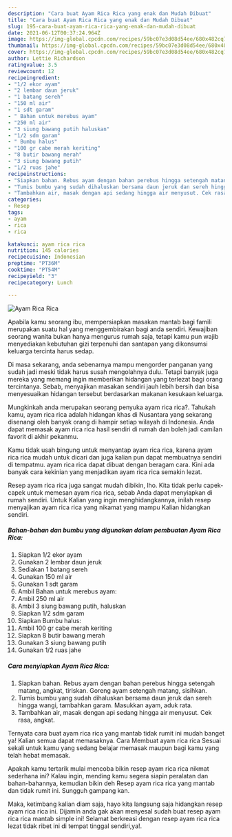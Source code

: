 ```yaml
---
description: "Cara buat Ayam Rica Rica yang enak dan Mudah Dibuat"
title: "Cara buat Ayam Rica Rica yang enak dan Mudah Dibuat"
slug: 195-cara-buat-ayam-rica-rica-yang-enak-dan-mudah-dibuat
date: 2021-06-12T00:37:24.964Z
image: https://img-global.cpcdn.com/recipes/59bc07e3d08d54ee/680x482cq70/ayam-rica-rica-foto-resep-utama.jpg
thumbnail: https://img-global.cpcdn.com/recipes/59bc07e3d08d54ee/680x482cq70/ayam-rica-rica-foto-resep-utama.jpg
cover: https://img-global.cpcdn.com/recipes/59bc07e3d08d54ee/680x482cq70/ayam-rica-rica-foto-resep-utama.jpg
author: Lettie Richardson
ratingvalue: 3.5
reviewcount: 12
recipeingredient:
- "1/2 ekor ayam"
- "2 lembar daun jeruk"
- "1 batang sereh"
- "150 ml air"
- "1 sdt garam"
- " Bahan untuk merebus ayam"
- "250 ml air"
- "3 siung bawang putih haluskan"
- "1/2 sdm garam"
- " Bumbu halus"
- "100 gr cabe merah keriting"
- "8 butir bawang merah"
- "3 siung bawang putih"
- "1/2 ruas jahe"
recipeinstructions:
- "Siapkan bahan. Rebus ayam dengan bahan perebus hingga setengah matang, angkat, tiriskan. Goreng ayam setengah matang, sisihkan."
- "Tumis bumbu yang sudah dihaluskan bersama daun jeruk dan sereh hingga wangi, tambahkan garam. Masukkan ayam, aduk rata."
- "Tambahkan air, masak dengan api sedang hingga air menyusut. Cek rasa, angkat."
categories:
- Resep
tags:
- ayam
- rica
- rica

katakunci: ayam rica rica 
nutrition: 145 calories
recipecuisine: Indonesian
preptime: "PT36M"
cooktime: "PT54M"
recipeyield: "3"
recipecategory: Lunch

---
```



![Ayam Rica Rica](https://img-global.cpcdn.com/recipes/59bc07e3d08d54ee/680x482cq70/ayam-rica-rica-foto-resep-utama.jpg)

Apabila kamu seorang ibu, mempersiapkan masakan mantab bagi famili merupakan suatu hal yang menggembirakan bagi anda sendiri. Kewajiban seorang  wanita bukan hanya mengurus rumah saja, tetapi kamu pun wajib menyediakan kebutuhan gizi terpenuhi dan santapan yang dikonsumsi keluarga tercinta harus sedap.

Di masa  sekarang, anda sebenarnya mampu mengorder panganan yang sudah jadi meski tidak harus susah mengolahnya dulu. Tetapi banyak juga mereka yang memang ingin memberikan hidangan yang terlezat bagi orang tercintanya. Sebab, menyajikan masakan sendiri jauh lebih bersih dan bisa menyesuaikan hidangan tersebut berdasarkan makanan kesukaan keluarga. 



Mungkinkah anda merupakan seorang penyuka ayam rica rica?. Tahukah kamu, ayam rica rica adalah hidangan khas di Nusantara yang sekarang disenangi oleh banyak orang di hampir setiap wilayah di Indonesia. Anda dapat memasak ayam rica rica hasil sendiri di rumah dan boleh jadi camilan favorit di akhir pekanmu.

Kamu tidak usah bingung untuk menyantap ayam rica rica, karena ayam rica rica mudah untuk dicari dan juga kalian pun dapat membuatnya sendiri di tempatmu. ayam rica rica dapat dibuat dengan beragam cara. Kini ada banyak cara kekinian yang menjadikan ayam rica rica semakin lezat.

Resep ayam rica rica juga sangat mudah dibikin, lho. Kita tidak perlu capek-capek untuk memesan ayam rica rica, sebab Anda dapat menyiapkan di rumah sendiri. Untuk Kalian yang ingin menghidangkannya, inilah resep menyajikan ayam rica rica yang nikamat yang mampu Kalian hidangkan sendiri.

<!--inarticleads1-->

##### Bahan-bahan dan bumbu yang digunakan dalam pembuatan Ayam Rica Rica:

1. Siapkan 1/2 ekor ayam
1. Gunakan 2 lembar daun jeruk
1. Sediakan 1 batang sereh
1. Gunakan 150 ml air
1. Gunakan 1 sdt garam
1. Ambil  Bahan untuk merebus ayam:
1. Ambil 250 ml air
1. Ambil 3 siung bawang putih, haluskan
1. Siapkan 1/2 sdm garam
1. Siapkan  Bumbu halus:
1. Ambil 100 gr cabe merah keriting
1. Siapkan 8 butir bawang merah
1. Gunakan 3 siung bawang putih
1. Gunakan 1/2 ruas jahe




<!--inarticleads2-->

##### Cara menyiapkan Ayam Rica Rica:

1. Siapkan bahan. Rebus ayam dengan bahan perebus hingga setengah matang, angkat, tiriskan. Goreng ayam setengah matang, sisihkan.
1. Tumis bumbu yang sudah dihaluskan bersama daun jeruk dan sereh hingga wangi, tambahkan garam. Masukkan ayam, aduk rata.
1. Tambahkan air, masak dengan api sedang hingga air menyusut. Cek rasa, angkat.




Ternyata cara buat ayam rica rica yang mantab tidak rumit ini mudah banget ya! Kalian semua dapat memasaknya. Cara Membuat ayam rica rica Sesuai sekali untuk kamu yang sedang belajar memasak maupun bagi kamu yang telah hebat memasak.

Apakah kamu tertarik mulai mencoba bikin resep ayam rica rica nikmat sederhana ini? Kalau ingin, mending kamu segera siapin peralatan dan bahan-bahannya, kemudian bikin deh Resep ayam rica rica yang mantab dan tidak rumit ini. Sungguh gampang kan. 

Maka, ketimbang kalian diam saja, hayo kita langsung saja hidangkan resep ayam rica rica ini. Dijamin anda gak akan menyesal sudah buat resep ayam rica rica mantab simple ini! Selamat berkreasi dengan resep ayam rica rica lezat tidak ribet ini di tempat tinggal sendiri,ya!.

